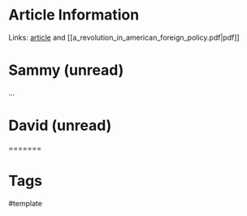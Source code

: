 # Article Information

Links: [article](https://www.foreignaffairs.com/united-states/revolution-american-foreign-policy-bernie-sanders) and [[a_revolution_in_american_foreign_policy.pdf|pdf]]

# Sammy (unread)

...

# David (unread)



=======
# Tags

#template